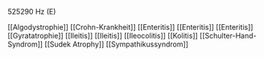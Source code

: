 525290 Hz (E)

[[Algodystrophie]]
[[Crohn-Krankheit]]
[[Enteritis]]
[[Enteritis]]
[[Enteritis]]
[[Gyratatrophie]]
[[Ileitis]]
[[Ileitis]]
[[Ileocolitis]]
[[Kolitis]]
[[Schulter-Hand-Syndrom]]
[[Sudek Atrophy]]
[[Sympathikussyndrom]]